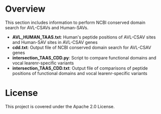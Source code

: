 # Overview
This section includes information to perform NCBI conserved domain search for AVL-CSAVs and Human-SAVs.

  * **AVL_HUMAN_TAAS.txt**: Human's peptide positions of AVL-CSAV sites and Human-SAV sites in AVL-CSAV genes
  * **cdd.txt**: Output file of NCBI conserved domain search for AVL-CSAV genes
  * **intersection_TAAS_CDD.py**: Script to compare functional domains and vocal learenr-specific variants
  * **intersection_TAAS_CDD.txt**: Output file of comparisons of peptide positions of functional domains and vocal learenr-specific variants
 
# License
This project is covered under the Apache 2.0 License.

